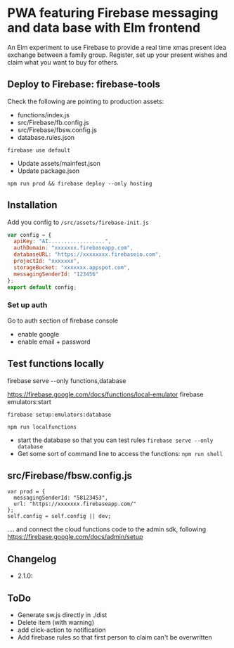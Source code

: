 # PWA featuring Firebase messaging and data base with Elm frontend

An Elm experiment to use Firebase to provide a real time xmas present idea exchange between a family group. Register, set up your present wishes and claim what you want to buy for others.

## Deploy to Firebase: firebase-tools

Check the following are pointing to production assets:

 - functions/index.js
 - src/Firebase/fb.config.js
 - src/Firebase/fbsw.config.js
 - database.rules.json 
 
`firebase use default`

 - Update assets/mainfest.json
 - Update package.json

```
npm run prod && firebase deploy --only hosting
```

## Installation

Add you config to `/src/assets/firebase-init.js`

```js
var config = {
  apiKey: "AI..................",
  authDomain: "xxxxxxx.firebaseapp.com",
  databaseURL: "https://xxxxxxxx.firebaseio.com",
  projectId: "xxxxxxx",
  storageBucket: "xxxxxxx.appspot.com",
  messagingSenderId: "123456"
};
export default config;
```

### Set up auth

Go to auth section of firebase console

- enable google
- enable email + password 


## Test functions locally

firebase serve --only functions,database

https://firebase.google.com/docs/functions/local-emulator
firebase emulators:start


```
firebase setup:emulators:database

npm run localfunctions
```

- start the database so that you can test rules `firebase serve --only database`
- Get some sort of command line to access the functions: `npm run shell`


## src/Firebase/fbsw.config.js
```
var prod = {
  messagingSenderId: "58123453",
  url: "https://xxxxxxx.firebaseapp.com/"
};
self.config = self.config || dev;
```

.... and connect the cloud functions code to the admin sdk, following https://firebase.google.com/docs/admin/setup

## Changelog

 - 2.1.0:


## ToDo

 * Generate sw.js directly in ./dist
 * Delete item (with warning)
 * add click-action to notification
 * Add firebase rules so that first person to claim can't be overwritten
